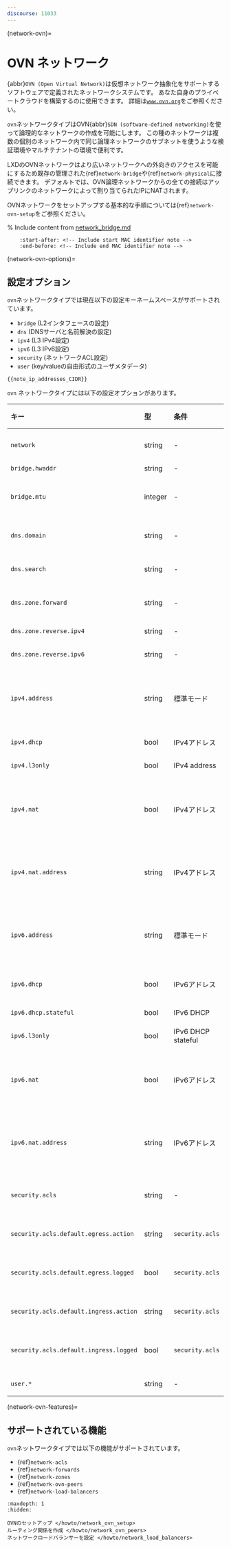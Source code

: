 ```yaml
---
discourse: 11033
---
```


(network-ovn)=
# OVN ネットワーク

<!-- Include start OVN intro -->
{abbr}`OVN (Open Virtual Network)`は仮想ネットワーク抽象化をサポートするソフトウェアで定義されたネットワークシステムです。
あなた自身のプライベートクラウドを構築するのに使用できます。
詳細は[`www.ovn.org`](https://www.ovn.org/)をご参照ください。
<!-- Include end OVN intro -->

`ovn`ネットワークタイプはOVN{abbr}`SDN (software-defined networking)`を使って論理的なネットワークの作成を可能にします。
この種のネットワークは複数の個別のネットワーク内で同じ論理ネットワークのサブネットを使うような検証環境やマルチテナントの環境で便利です。

LXDのOVNネットワークはより広いネットワークへの外向きのアクセスを可能にするため既存の管理された{ref}`network-bridge`や{ref}`network-physical`に接続できます。
デフォルトでは、OVN論理ネットワークからの全ての接続はアップリンクのネットワークによって割り当てられたIPにNATされます。

OVNネットワークをセットアップする基本的な手順については{ref}`network-ovn-setup`をご参照ください。

% Include content from [network_bridge.md](network_bridge.md)
```{include} network_bridge.md
    :start-after: <!-- Include start MAC identifier note -->
    :end-before: <!-- Include end MAC identifier note -->
```

(network-ovn-options)=
## 設定オプション

`ovn`ネットワークタイプでは現在以下の設定キーネームスペースがサポートされています。

- `bridge` (L2インタフェースの設定)
- `dns` (DNSサーバと名前解決の設定)
- `ipv4` (L3 IPv4設定)
- `ipv6` (L3 IPv6設定)
- `security` (ネットワークACL設定)
- `user` (key/valueの自由形式のユーザメタデータ)

```{note}
{{note_ip_addresses_CIDR}}
```

`ovn` ネットワークタイプには以下の設定オプションがあります。

キー                                   | 型      | 条件               | デフォルト         | 説明
:--                                    | :--     | :--                | :--                | :--
`network`                              | string  | -                  | -                  | 外部ネットワークへのアクセスに使うアップリンクのネットワーク
`bridge.hwaddr`                        | string  | -                  | -                  | ブリッジのMACアドレス
`bridge.mtu`                           | integer | -                  | `1442`             | ブリッジのMTU(デフォルトではホストからホストへのGeneveトンネルを許可します)
`dns.domain`                           | string  | -                  | `lxd`              | DHCPのクライアントに広告しDNSの名前解決に使用するドメイン
`dns.search`                           | string  | -                  | -                  | 完全なドメインサーチのカンマ区切りリスト(デフォルトは`dns.domain`の値)
`dns.zone.forward`                     | string  | -                  | -                  | 正引きDNSレコード用のDNSゾーン名のカンマ区切りリスト
`dns.zone.reverse.ipv4`                | string  | -                  | -                  | IPv4逆引きDNSレコード用のDNSゾーン名
`dns.zone.reverse.ipv6`                | string  | -                  | -                  | IPv6逆引きDNSレコード用のDNSゾーン名
`ipv4.address`                         | string  | 標準モード         | `auto`(作成時のみ) | ブリッジのIPv4アドレス(CIDR形式)。IPv4をオフにするには`none`、新しいランダムな未使用のサブネットを生成するには`auto`を指定。
`ipv4.dhcp`                            | bool    | IPv4アドレス       | `true`             | DHCPを使ってアドレスを割り当てるかどうか
`ipv4.l3only`                          | bool    | IPv4 address       | `false`            | layer 3 only モード を有効にするかどうか
`ipv4.nat`                             | bool    | IPv4アドレス       | `false`            | NATするかどうか(`ipv4.address`が未設定の場合デフォルト値は`true`でランダムな`ipv4.address`が生成されます)
`ipv4.nat.address`                     | string  | IPv4アドレス       | -                  | ネットワークからの外向きトラフィックに使用されるソースアドレス(アップリンクに`ovn.ingress_mode=routed`が必要)
`ipv6.address`                         | string  | 標準モード         | `auto`(作成時のみ) | ブリッジのIPv6アドレス(CIDR形式)。IPv6をオフにするには`none`、新しいランダムな未使用のサブネットを生成するには`auto`を指定。
`ipv6.dhcp`                            | bool    | IPv6アドレス       | `true`             | DHCP上に追加のネットワーク設定を提供するかどうか
`ipv6.dhcp.stateful`                   | bool    | IPv6 DHCP          | `false`            | DHCPを使ってアドレスを割り当てるかどうか
`ipv6.l3only`                          | bool    | IPv6 DHCP stateful | `false`            | layer 3 only モード を有効にするかどうか
`ipv6.nat`                             | bool    | IPv6アドレス       | `false`            | NATするかどうか(`ipv6.address`が未設定の場合デフォルト値は`true`でランダムな`ipv6.address`が生成されます)
`ipv6.nat.address`                     | string  | IPv6アドレス       | -                  | ネットワークからの外向きトラフィックに使用されるソースアドレス(アップリンクに`ovn.ingress_mode=routed`が必要)
`security.acls`                        | string  | -                  | -                  | このネットワークに接続するNICに適用するネットワークACLのカンマ区切りリスト
`security.acls.default.egress.action`  | string  | `security.acls`    | `reject`           | どのACLルールにもマッチしない外向きトラフィックに使うアクション
`security.acls.default.egress.logged`  | bool    | `security.acls`    | `false`            | どのACLルールにもマッチしない外向きトラフィックをログ出力するかどうか
`security.acls.default.ingress.action` | string  | `security.acls`    | `reject`           | どのACLルールにもマッチしない内向きトラフィックに使うアクション
`security.acls.default.ingress.logged` | bool    | `security.acls`    | `false`            | どのACLルールにもマッチしない内向きトラフィックをログ出力するかどうか
`user.*`                               | string  | -                  | -                  | ユーザ指定の自由形式のキー／バリューペア

(network-ovn-features)=
## サポートされている機能

`ovn`ネットワークタイプでは以下の機能がサポートされています。

- {ref}`network-acls`
- {ref}`network-forwards`
- {ref}`network-zones`
- {ref}`network-ovn-peers`
- {ref}`network-load-balancers`

```{toctree}
:maxdepth: 1
:hidden:

OVNのセットアップ </howto/network_ovn_setup>
ルーティング関係を作成 </howto/network_ovn_peers>
ネットワークロードバランサーを設定 </howto/network_load_balancers>
```
